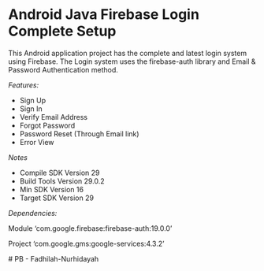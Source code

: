 # Android Java Firebase Login Complete Setup

This Android application project has the complete and latest login system using Firebase. The Login system uses the firebase-auth library and Email & Password Authentication method. 

_*_Features:_*_
*  Sign Up 
*  Sign In
*  Verify Email Address 
*  Forgot Password
*  Password Reset (Through Email link)
*  Error View

_*_Notes_*_
* Compile SDK Version 29
* Build Tools Version 29.0.2
* Min SDK Version 16
* Target SDK Version 29

_*Dependencies:*_

Module
‘com.google.firebase:firebase-auth:19.0.0’

Project
‘com.google.gms:google-services:4.3.2’

#   P B - F a d h i l a h - N u r h i d a y a h  
